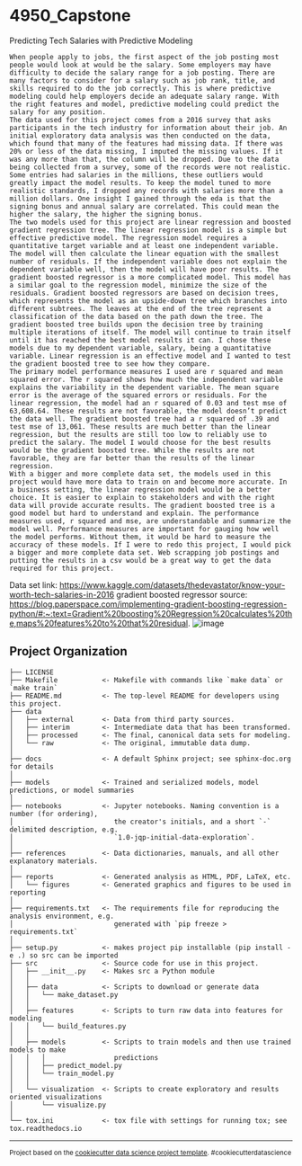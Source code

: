 4950_Capstone
==============================

Predicting Tech Salaries with Predictive Modeling

	When people apply to jobs, the first aspect of the job posting most people would look at would be the salary. Some employers may have difficulty to decide the salary range for a job posting. There are many factors to consider for a salary such as job rank, title, and skills required to do the job correctly. This is where predictive modeling could help employers decide an adequate salary range. With the right features and model, predictive modeling could predict the salary for any position.
	The data used for this project comes from a 2016 survey that asks participants in the tech industry for information about their job. An initial exploratory data analysis was then conducted on the data, which found that many of the features had missing data. If there was 20% or less of the data missing, I imputed the missing values. If it was any more than that, the column will be dropped. Due to the data being collected from a survey, some of the records were not realistic. Some entries had salaries in the millions, these outliers would greatly impact the model results. To keep the model tuned to more realistic standards, I dropped any records with salaries more than a million dollars. One insight I gained through the eda is that the signing bonus and annual salary are correlated. This could mean the higher the salary, the higher the signing bonus.
	The two models used for this project are linear regression and boosted gradient regression tree. The linear regression model is a simple but effective predictive model. The regression model requires a quantitative target variable and at least one independent variable. The model will then calculate the linear equation with the smallest number of residuals. If the independent variable does not explain the dependent variable well, then the model will have poor results. The gradient boosted regressor is a more complicated model. This model has a similar goal to the regression model, minimize the size of the residuals. Gradient boosted regressors are based on decision trees, which represents the model as an upside-down tree which branches into different subtrees. The leaves at the end of the tree represent a classification of the data based on the path down the tree. The gradient boosted tree builds upon the decision tree by training multiple iterations of itself. The model will continue to train itself until it has reached the best model results it can. I chose these models due to my dependent variable, salary, being a quantitative variable. Linear regression is an effective model and I wanted to test the gradient boosted tree to see how they compare.
	The primary model performance measures I used are r squared and mean squared error. The r squared shows how much the independent variable explains the variability in the dependent variable. The mean square error is the average of the squared errors or residuals. For the linear regression, the model had an r squared of 0.03 and test mse of 63,608.64. These results are not favorable, the model doesn’t predict the data well. The gradient boosted tree had a r squared of .39 and test mse of 13,061. These results are much better than the linear regression, but the results are still too low to reliably use to predict the salary. The model I would choose for the best results would be the gradient boosted tree. While the results are not favorable, they are far better than the results of the linear regression.
	With a bigger and more complete data set, the models used in this project would have more data to train on and become more accurate. In a business setting, the linear regression model would be a better choice. It is easier to explain to stakeholders and with the right data will provide accurate results. The gradient boosted tree is a good model but hard to understand and explain. The performance measures used, r squared and mse, are understandable and summarize the model well. Performance measures are important for gauging how well the model performs. Without them, it would be hard to measure the accuracy of these models. If I were to redo this project, I would pick a bigger and more complete data set. Web scrapping job postings and putting the results in a csv would be a great way to get the data required for this project.


Data set link: https://www.kaggle.com/datasets/thedevastator/know-your-worth-tech-salaries-in-2016 
gradient boosted regressor source: https://blog.paperspace.com/implementing-gradient-boosting-regression-python/#:~:text=Gradient%20boosting%20Regression%20calculates%20the,maps%20features%20to%20that%20residual. 
![image](https://user-images.githubusercontent.com/97996921/234723875-3d5fe507-81cb-4754-b303-7351b01d04a2.png)


Project Organization
------------

    ├── LICENSE
    ├── Makefile           <- Makefile with commands like `make data` or `make train`
    ├── README.md          <- The top-level README for developers using this project.
    ├── data
    │   ├── external       <- Data from third party sources.
    │   ├── interim        <- Intermediate data that has been transformed.
    │   ├── processed      <- The final, canonical data sets for modeling.
    │   └── raw            <- The original, immutable data dump.
    │
    ├── docs               <- A default Sphinx project; see sphinx-doc.org for details
    │
    ├── models             <- Trained and serialized models, model predictions, or model summaries
    │
    ├── notebooks          <- Jupyter notebooks. Naming convention is a number (for ordering),
    │                         the creator's initials, and a short `-` delimited description, e.g.
    │                         `1.0-jqp-initial-data-exploration`.
    │
    ├── references         <- Data dictionaries, manuals, and all other explanatory materials.
    │
    ├── reports            <- Generated analysis as HTML, PDF, LaTeX, etc.
    │   └── figures        <- Generated graphics and figures to be used in reporting
    │
    ├── requirements.txt   <- The requirements file for reproducing the analysis environment, e.g.
    │                         generated with `pip freeze > requirements.txt`
    │
    ├── setup.py           <- makes project pip installable (pip install -e .) so src can be imported
    ├── src                <- Source code for use in this project.
    │   ├── __init__.py    <- Makes src a Python module
    │   │
    │   ├── data           <- Scripts to download or generate data
    │   │   └── make_dataset.py
    │   │
    │   ├── features       <- Scripts to turn raw data into features for modeling
    │   │   └── build_features.py
    │   │
    │   ├── models         <- Scripts to train models and then use trained models to make
    │   │   │                 predictions
    │   │   ├── predict_model.py
    │   │   └── train_model.py
    │   │
    │   └── visualization  <- Scripts to create exploratory and results oriented visualizations
    │       └── visualize.py
    │
    └── tox.ini            <- tox file with settings for running tox; see tox.readthedocs.io


--------

<p><small>Project based on the <a target="_blank" href="https://drivendata.github.io/cookiecutter-data-science/">cookiecutter data science project template</a>. #cookiecutterdatascience</small></p>
